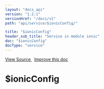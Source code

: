 ```yaml
---
layout: "docs_api"
version: "1.2.1"
versionHref: "/docs/v1"
path: "api/service/$ionicConfig/"

title: "$ionicConfig"
header_sub_title: "Service in module ionic"
doc: "$ionicConfig"
docType: "service"
---
```


<div class="improve-docs">
<a href='http://github.com/driftyco/ionic/tree/1.x/js/angular/service/ionicConfig.js#L640'>
View Source
</a>
&nbsp;
<a href='http://github.com/driftyco/ionic/edit/1.x/js/angular/service/ionicConfig.js#L640'>
Improve this doc
</a>
</div>




<h1 class="api-title">

$ionicConfig



</h1>
















  

  
  
  






